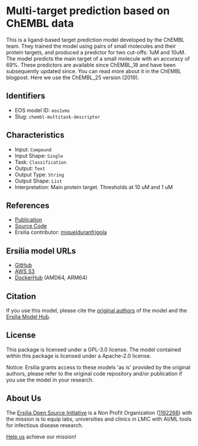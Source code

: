 # Multi-target prediction based on ChEMBL data

This is a ligand-based target prediction model developed by the ChEMBL team. They trained the model using pairs of small molecules and their protein targets, and produced a predictor for two cut-offs: 1uM and 10uM. The model predicts the main target of a small molecule with an accuracy of 69%. These predictors are available since ChEMBL\_18 and have been subsequently updated since. You can read more about it in the ChEMBL blogpost. Here we use the ChEMBL\_25 version (2019).

## Identifiers

* EOS model ID: `eos1vms`
* Slug: `chembl-multitask-descriptor`

## Characteristics

* Input: `Compound`
* Input Shape: `Single`
* Task: `Classification`
* Output: `Text`
* Output Type: `String`
* Output Shape: `List`
* Interpretation: Main protein target. Thresholds at 10 uM and 1 uM

## References

* [Publication](https://chembl.github.io/ligand-based-target-predictions-in/)
* [Source Code](https://github.com/chembl/target_predictions)
* Ersilia contributor: [miquelduranfrigola](https://github.com/miquelduranfrigola)

## Ersilia model URLs
* [GitHub](https://github.com/ersilia-os/eos1vms)
* [AWS S3](https://ersilia-models-zipped.s3.eu-central-1.amazonaws.com/eos1vms.zip)
* [DockerHub](https://hub.docker.com/r/ersiliaos/eos1vms) (AMD64, ARM64)

## Citation

If you use this model, please cite the [original authors](https://chembl.github.io/ligand-based-target-predictions-in/) of the model and the [Ersilia Model Hub](https://github.com/ersilia-os/ersilia/blob/master/CITATION.cff).

## License

This package is licensed under a GPL-3.0 license. The model contained within this package is licensed under a Apache-2.0 license.

Notice: Ersilia grants access to these models 'as is' provided by the original authors, please refer to the original code repository and/or publication if you use the model in your research.

## About Us

The [Ersilia Open Source Initiative](https://ersilia.io) is a Non Profit Organization ([1192266](https://register-of-charities.charitycommission.gov.uk/charity-search/-/charity-details/5170657/full-print)) with the mission is to equip labs, universities and clinics in LMIC with AI/ML tools for infectious disease research.

[Help us](https://www.ersilia.io/donate) achieve our mission!